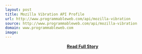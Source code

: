 ```yaml
---
layout: post
title: Mozilla Vibration API Profile
url: http://www.programmableweb.com/api/mozilla-vibration
source: http://www.programmableweb.com/api/mozilla-vibration
domain: www.programmableweb.com
image: 
---
```


<p></p>
<center><p><a href="http://www.programmableweb.com/api/mozilla-vibration" style='padding:25px; font-sze:18px; font-weight: bold;'>Read Full Story</a></p></center>
